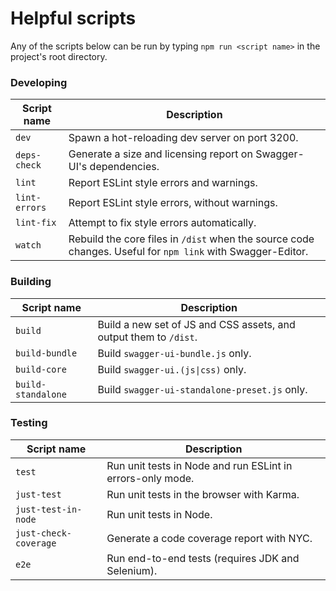 # Helpful scripts

Any of the scripts below can be run by typing `npm run <script name>` in the project's root directory.

### Developing
Script name | Description
--- | ---
`dev` | Spawn a hot-reloading dev server on port 3200.
`deps-check` | Generate a size and licensing report on Swagger-UI's dependencies.
`lint` | Report ESLint style errors and warnings.
`lint-errors` | Report ESLint style errors, without warnings.
`lint-fix` | Attempt to fix style errors automatically.
`watch` | Rebuild the core files in `/dist` when the source code changes. Useful for `npm link` with Swagger-Editor.

### Building
Script name | Description
--- | ---
`build` | Build a new set of JS and CSS assets, and output them to `/dist`.
`build-bundle` | Build `swagger-ui-bundle.js` only.
`build-core` | Build `swagger-ui.(js\|css)` only.
`build-standalone` | Build `swagger-ui-standalone-preset.js` only.

### Testing
Script name | Description
--- | ---
`test` | Run unit tests in Node and run ESLint in errors-only mode.
`just-test` | Run unit tests in the browser with Karma.
`just-test-in-node` | Run unit tests in Node.
`just-check-coverage` | Generate a code coverage report with NYC.
`e2e` | Run end-to-end tests (requires JDK and Selenium).
